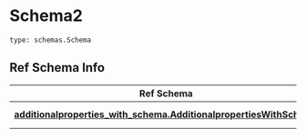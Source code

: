 # Schema2
```
type: schemas.Schema
```

## Ref Schema Info
Ref Schema | Input Type | Output Type
---------- | ---------- | -----------
[**additionalproperties_with_schema.AdditionalpropertiesWithSchema**](../../../../../../components/schema/additionalproperties_with_schema.md) | [additionalproperties_with_schema.AdditionalpropertiesWithSchemaDictInput](../../../../../../components/schema/additionalproperties_with_schema.md#additionalpropertieswithschemadictinput), [additionalproperties_with_schema.AdditionalpropertiesWithSchemaDict](../../../../../../components/schema/additionalproperties_with_schema.md#additionalpropertieswithschemadict) | [additionalproperties_with_schema.AdditionalpropertiesWithSchemaDict](../../../../../../components/schema/additionalproperties_with_schema.md#additionalpropertieswithschemadict)
